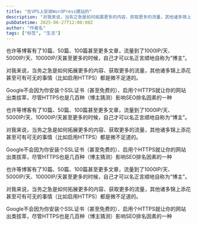 ```yaml
---
title: "在VPS上安装WordPress建站的"
description: "对我来说，当务之急是如何拓展更多的内容、获取更多的流量，其他诸多锦上添花甚至可有可无的事情（比如启用HTTPS）都是微不足道的"
pubDatetime: 2025-06-27T12:00:00Z
author: "作者名"
tags: ["标签", "生活"]
---
```

也许等博客有了10篇、50篇、100篇甚至更多文章，流量到了1000IP/天、5000IP/天、10000IP/天甚至更多的时候，自己才可以名正言顺地自称为“博主”。

对我来说，当务之急是如何拓展更多的内容、获取更多的流量，其他诸多锦上添花甚至可有可无的事情（比如启用HTTPS）都是微不足道的。


Google不会因为你安装个SSL证书（甚至免费的）、启用个HTTPS就让你的网站出类拔萃，尽管HTTPS也是几百种（博主猜测）影响SEO排名因素的一种

也许等博客有了10篇、50篇、100篇甚至更多文章，流量到了1000IP/天、5000IP/天、10000IP/天甚至更多的时候，自己才可以名正言顺地自称为“博主”。

对我来说，当务之急是如何拓展更多的内容、获取更多的流量，其他诸多锦上添花甚至可有可无的事情（比如启用HTTPS）都是微不足道的。


Google不会因为你安装个SSL证书（甚至免费的）、启用个HTTPS就让你的网站出类拔萃，尽管HTTPS也是几百种（博主猜测）影响SEO排名因素的一种

也许等博客有了10篇、50篇、100篇甚至更多文章，流量到了1000IP/天、5000IP/天、10000IP/天甚至更多的时候，自己才可以名正言顺地自称为“博主”。

对我来说，当务之急是如何拓展更多的内容、获取更多的流量，其他诸多锦上添花甚至可有可无的事情（比如启用HTTPS）都是微不足道的。


Google不会因为你安装个SSL证书（甚至免费的）、启用个HTTPS就让你的网站出类拔萃，尽管HTTPS也是几百种（博主猜测）影响SEO排名因素的一种
